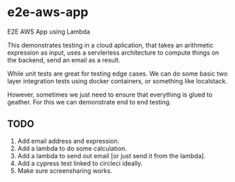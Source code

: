 # e2e-aws-app
E2E AWS App using Lambda



This demonstrates testing in a cloud aplication, that takes an arithmetic expression as input, uses a servlerless architecture to compute things on the backend, send an email as a result.

While unit tests are great for testing edge cases.
We can do some basic two layer integration tests using docker containers, or something like localstack.

However, sometimes we just need to ensure that everything is glued to geather. For this we can demonstrate end to end testing.


## TODO
1. Add email address and expression.
2. Add a lambda to do some calculation.
3. Add a lambda to send out email [or just send it from the lambda].
4. Add a cypress test linked to circleci ideally.
5. Make sure screensharing works.